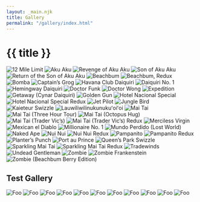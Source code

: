 ```yaml
---
layout: _main.njk
title: Gallery
permalink: "/gallery/index.html"
---
```


<!-- markdownlint-disable MD025 -->
# {{ title }}
<!-- markdownlint-disable MD025 -->

<dialog-gallery hint strip>
  
  ![12 Mile Limit](/assets/images/tiki-gallery/12-mile-limit.jpg)
  ![Aku Aku](/assets/images/tiki-gallery/aku-aku.jpg)
  ![Revenge of Aku Aku](/assets/images/tiki-gallery/aku-aku-revenge.jpg)
  ![Son of Aku Aku](/assets/images/tiki-gallery/aku-aku-son.jpg)
  ![Return of the Son of Aku Aku](/assets/images/tiki-gallery/aku-aku-return-son.jpg)
  ![Beachbum](/assets/images/tiki-gallery/beachbum.jpg)
  ![Beachbum, Redux](/assets/images/tiki-gallery/beachbum-2.jpg)
  ![Bomba](/assets/images/tiki-gallery/bomba.jpg)
  ![Captain’s Grog](/assets/images/tiki-gallery/captains-grog.jpg)
  ![Havana Club Daiquiri](/assets/images/tiki-gallery/daiquiri-havana-club.jpg)
  ![Daiquiri No. 1](/assets/images/tiki-gallery/daiquiri-no-1.jpg)
  ![Hemingway Daiquiri](/assets/images/tiki-gallery/daiquiri-hemingway.jpg)
  ![Doctor Funk](/assets/images/tiki-gallery/dr-funk.jpg)
  ![Doctor Wong](/assets/images/tiki-gallery/dr-funk-wong.jpg)
  ![Expedition](/assets/images/tiki-gallery/expedition.jpg)
  ![Getaway (Cynar Daiquiri)](/assets/images/tiki-gallery/getaway-cynar-daiquiri.jpg)
  ![Golden Gun](/assets/images/tiki-gallery/golden-gun.jpg)
  ![Hotel Nacional Special](/assets/images/tiki-gallery/hotel-nacional-special.jpg)
  ![Hotel Nacional Special Redux](/assets/images/tiki-gallery/hotel-nacional-special-2.jpg)
  ![Jet Pilot](/assets/images/tiki-gallery/jet-pilot.jpg)
  ![Jungle Bird](/assets/images/tiki-gallery/jungle-bird.jpg)
  ![Kaieteur Swizzle](/assets/images/tiki-gallery/kaieteur-swizzle.jpg)
  ![Lauwiliwilinukunukuʻoiʻoi](/assets/images/tiki-gallery/lauwiliwilinukunuku-oi-oi.jpg)
  ![Mai Tai](/assets/images/tiki-gallery/mai-tai.jpg)
  ![Mai Tai (Three Hour Tour)](/assets/images/tiki-gallery/mai-tai-gilligan.jpg)
  ![Mai Tai (Octopus Hug)](/assets/images/tiki-gallery/mai-tai-octo.jpg)
  ![Mai Tai (Trader Vic’s)](/assets/images/tiki-gallery/mai-tai-trader-vic.jpg)
  ![Mai Tai (Trader Vic’s) Redux](/assets/images/tiki-gallery/mai-tai-trader-vic-2.jpg)
  ![Merciless Virgin](/assets/images/tiki-gallery/merciless-virgin.jpg)
  ![Mexican el Diablo](/assets/images/tiki-gallery/mexican-el-diablo.jpg)
  ![Millionaire No. 1](/assets/images/tiki-gallery/millionaire-no-1.jpg)
  ![Mundo Perdido (Lost World)](/assets/images/tiki-gallery/mundo-perdido.jpg)
  ![Naked Ape](/assets/images/tiki-gallery/naked-ape.jpg)
  ![Nui Nui](/assets/images/tiki-gallery/nui-nui.jpg)
  ![Nui Nui Redux](/assets/images/tiki-gallery/nui-nui-nui.jpg)
  ![Pampanito](/assets/images/tiki-gallery/pampanito.jpg)
  ![Pampanito Redux](/assets/images/tiki-gallery/pampanito-2.jpg)
  ![Planter’s Punch](/assets/images/tiki-gallery/planters-punch.jpg)
  ![Port au Prince](/assets/images/tiki-gallery/port-au-prince.jpg)
  ![Queen’s Park Swizzle](/assets/images/tiki-gallery/queens-park-swizzle.jpg)
  ![Sparkling Mai Tai](/assets/images/tiki-gallery/sparkling-mai-tai.jpg)
  ![Sparkling Mai Tai Redux](/assets/images/tiki-gallery/sparkling-mai-tai-2.jpg)
  ![Tradewinds](/assets/images/tiki-gallery/tradewinds.jpg)
  ![Undead Gentleman](/assets/images/tiki-gallery/undead-gentleman.jpg)
  ![Zombie](/assets/images/tiki-gallery/zombie.jpg)
  ![Zombie Frankenstein](/assets/images/tiki-gallery/zombie-frank.jpg)
  ![Zombie (Beachbum Berry Edition)](/assets/images/tiki-gallery/zombie-bumberry.jpg)
</dialog-gallery>

## Test Gallery

<dialog-gallery>

  ![Foo](https://picsum.photos/id/237/200/300)
  ![Foo](https://picsum.photos/id/238/200/400)
  ![Foo](https://picsum.photos/id/239/300/300)
  ![Foo](https://picsum.photos/id/240/300/200)
  ![Foo](https://picsum.photos/id/241/400/300)
  ![Foo](https://picsum.photos/id/23/200/300)
  ![Foo](https://picsum.photos/id/24/200/400)
  ![Foo](https://picsum.photos/id/25/300/300)
  ![Foo](https://picsum.photos/id/26/300/200)
  ![Foo](https://picsum.photos/id/27/400/300)
  ![Foo](https://picsum.photos/id/28/600/300)
</dialog-gallery>
